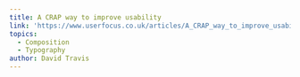```yaml
---
title: A CRAP way to improve usability
link: 'https://www.userfocus.co.uk/articles/A_CRAP_way_to_improve_usability.html'
topics:
  - Composition
  - Typography
author: David Travis
---
```


